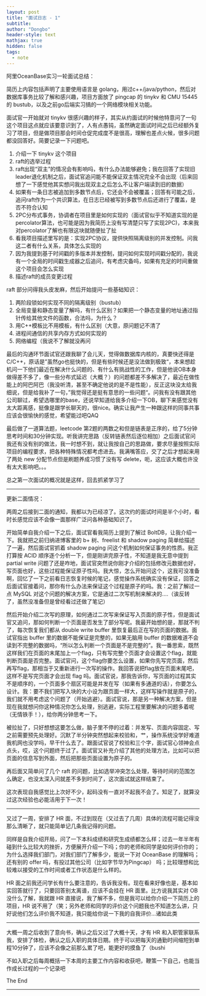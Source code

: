 ```yaml
---
layout: post
title: "面试日志 - 1"
subtitle: 
author: "Dongbo"
header-style: text
mathjax: true
hidden: false
tags:
  - note
---
```


阿里OceanBase实习一轮面试总结：

简历上内容包括声明了主要使用语言是 golang，用过c++/java/python，然后对数据库事务比较了解和感兴趣，项目方面放了 pingcap 的 tinykv 和 CMU 15445 的 bustub，以及之前go后端实习搞的一个网络模块相关功能。

面试官一开始就对 tinykv 很感兴趣的样子，其实从约面试的时候他特意问了一句这个项目这点就应该要意识到了，人有点愚钝，虽然确定面试时间之后已经额外复习了项目，但是做项目那会时间仓促完成度不是很高，理解也差点火候，很多问题都没回答好。简要记录一下问题吧。


1. 介绍一下 tinykv 这个项目
1. raft的选举过程
1. raft出现“双主”的情况会有影响吗，有什么办法能够避免；我在回答了实现旧leader退化机制之后，面试官追问能不能保证双主情况完全不会出现（后来回想了一下感觉他其实想问我出现双主之后怎么不让客户端读到旧的数据）
1. 如果有一条日志被追加到多数节点后，它还会不会被覆盖；回答有可能之后，追问raft作为一个共识算法，在日志已经被写到多数节点后还进行了覆盖，是否不符合认知
1. 2PC分布式事务，协调者在项目里是如何实现的（面试官似乎不知道实现的是percolator算法，也可能是因为我简历上没有写清楚只写了实现2PC)，本来我对percolator了解也有限这块就随便扯了扯
1. 看我项目描述里写的是：实现2PC协议，提供快照隔离级别的并发控制。问我这二者有什么关系，具体怎么实现的
1. 因为我提到基于时间戳的多版本并发控制，提问如何实现时间戳分配的，我说有一个全局的时间戳生成器之后追问，有考虑灾备吗，如果有充足的时间重做这个项目会怎么实现
1. 描述raft的成员变更过程

raft 部分问得我头皮发麻，然后开始提问一些基础知识：

1. 两阶段锁如何实现不同的隔离级别（bustub）
1. 全局变量和静态变量了解吗，有什么区别？如果把一个静态变量的地址通过指针传给其他文件的函数，合法吗，为什么？
1. 用C++模板比不用模板，有什么区别（大意，原问题记不清了
1. 进程间通信的共享内存方式如何实现的
1. 网络编程（我说不了解就没再问

最后的沟通环节面试官还跟我聊了会儿天，觉得做数据库内核的，真要快还得是C/C++，原话是”虽然go也挺快的，但是有些时候还是没法做到极致“，本来想趁机问一下他们最近在解决什么问题的、有什么有挑战性的工作，但是他说OB本身做得差不多了，像一些分布式延迟（大概？）的问题都差不多解决了，最近在做性能上的阿巴阿巴（我没听清，甚至不确定他说的是不是性能），反正这块没太给我细说，但是给我补了一句，”我觉得还是挺有意思的一些问题“。问我有没有跟其他公司聊过，希望选哪里的base，还说早知道给我多介绍一下OB，聊下来感觉没有太大距离感，挺像是跟学长聊天的，很nice。确实让我产生一种跟这样的同事共事应该会很愉快的感觉，希望能过吧QAQ

最后做了一道算法题，leetcode 第2题的两数之和但是链表是正序的，给了5分钟思考时间和30分钟实现。听我讲完思路（反转链表然后逐位相加）之后面试官问我还有没有别的做法，我一时想不到，就让我按自己的思路做，要求尽量按照实际项目的编程要求，把各种特殊情况都考虑进去。我满嘴答应，交了之后才想起来用了两处 new 分配节点但是刷题养成习惯了没有写 delete，呃，这应该大概也许没有太大影响吧。。。

总之第一次面试的概况就是这样，回去抓紧学习了


--------------------

更新二面情况：

两周之后接到二面的通知，我都以为已经凉了。这次约的面试时间是半个小时，看时长感觉应该不会像一面那样广泛问各种基础知识了。

开始简单自我介绍一下之后，面试官看我简历上提到了解过 BoltDB，让我介绍一下。我就把之前归纳进博客里的 b+ 树、freelist 和 shadow paging 简单给描述了一遍，然后面试官抓着 shadow paging 问这个机制如何保证事务的性质。我正打算按 ACID 顺序逐个分析一下，但是刚讲完原子性，不知道是我无意中提到 partial write 问题了还是咋地，面试官突然说你刚才介绍的包括修改元数据也好，写页面也好，这些过程能保证原子性吗。我大惊，怎么开始问这个，这我可没准备啊，回忆了一下之前看日志恢复时候的笔记，感觉操作系统确实没有保证，回答之后面试官接着问，那你有什么办法来保证这个过程是原子的吗。我：之前了解过一点 MySQL 对这个问题的解决方案，它是通过二次写机制来解决的....（诶反转了，虽然没准备但是曾经看过还做了笔记）

然后开始介绍二次写的原理，如何通过二次写来保证写入页面的原子性，但是面试官又追问，那如何判断一个页面是否发生了部分写呢。我最开始想的是，那就不判了，每次恢复我们都从 double write buffer 里恢复最后正在写的页面的数据。面试官指出 buffer 里的数据不能保证是完整的，如果无脑用 buffer 的数据难道不会读到不完整的数据吗，“所以怎么判断一个页面是不是完整的”。我一番思索，既然这样我们在页面的末尾加上一个flag，只有写完整个页面才会设置这个flag，就能判断页面是否完整。面试官问，这个flag你要怎么设置，如果你先写完页面，然后再写flag，那相当于又重新进行一次写的操作。我回答说把flag放在页面末尾吧，这样不是写完页面才会出现 flag 吗。面试官说，那我告诉你，写页面的过程其实不是顺序的，一个页面多个扇区可能是并发在写（如果有多通道的话），你要怎么设计。我：要不我们把写入块的大小设为跟页面一样大，这样写操作就是原子的，我们就不用考虑这个问题了（开始逃避）。面试官说，那是另一种解决方案，但是现在我就想问你这种情况你怎么处理，别逃避，实际工程里要解决的问题多着呢（无情铁手！），给你两分钟思考一下。

被拉扯了，只好想想这要怎么做，脑子里不停的过着：并发写、页面内容固定、写之前需要预先处理好。沉默了半分钟突然想起来校验和，艹，操作系统没学好难道我机网也没学吗，早干什么去了。跟面试官说了校验和三个字，面试官心领神会点点头，哎，这个问题终于过了。面试官又补充介绍了其他的处理方法，比如可以把页面的信息写到外面，然后把那些页面设置为原子的。

再后面又简单问了几个 raft 的问题，比如选举冲突怎么处理，等待时间的范围怎么确定，也没太深入问就差不多到时间了，这次面试就这样结束了。

这次表现自我感觉比上次好不少，起码没有一直对不起我不会了。知足了，就算没过这次经验也必能活用于下一次！

-----------------------

又过了一周，安排了 HR 面，不过到现在（又过去了几周）具体的流程可能记得没那么清晰了，就只能简单记几条我记得的问题。

同样是自我介绍开局，问了一下本科成绩和研究生成绩都怎么样；过去一年半年有碰到什么比较大的挫折，方便展开介绍一下吗；你的老师和同学是如何评价你的；为什么选择我们部门，对我们部门了解多少，能说一下对 OceanBase 的理解吗；还有别的 offer 吗，有投过其他公司（比如字节华为Pingcap） 吗；比较理想和比较难以接受的工作时间或者工作状态是什么样的。

HR 面之前我还问学长有什么要注意的，告诉我没有。现在看来好像也是，基本如实回答就行了，只要回答别太离谱，应该不会挂在 HR 面里。比方说我其实对 OB 没什么了解，我就跟 HR 直接说，我了解不多，但是我可以给你介绍一下简历上的项目，HR 说不用了（笑；另外老师和同学的评价这个问题我也不知道怎么讲，只好说他们怎么评价我不知道，我只能给你说一下我的自我评价...诸如此类

------------------------

大概一周之后收到了意向书，确认之后又过了大概十天，才有 HR 和入职管家联系我，安排了体检，确认之后入职的具体日期。终于可以把每天的通勤时间缩短到单程10分钟了，应该不会像之前那么累了吧，能更好的摸鱼了（bushi

不如入职之后每周概括一下本周的主要工作内容和收获吧，鞭策一下自己，也能当作成长过程的一个记录吧

The End

---------